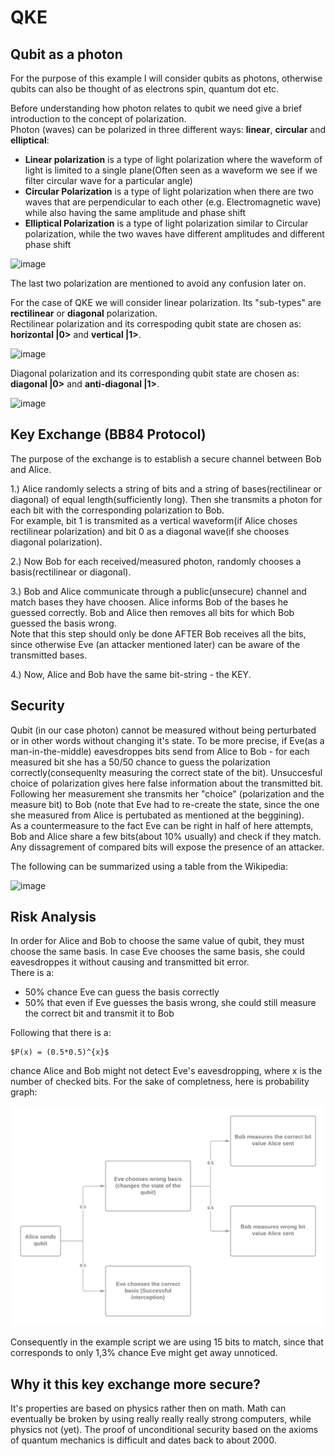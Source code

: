 # QKE

## Qubit as a photon

For the purpose of this example I will consider qubits as photons, otherwise qubits can also be thought of as electrons spin, quantum dot etc.

Before understanding how photon relates to qubit we need give a brief introduction to the concept of polarization. <br>
Photon (waves) can be polarized in three different ways: **linear**, **circular** and **elliptical**:
- **Linear polarization** is a type of light polarization where the waveform of light is limited to a single plane(Often seen as a waveform we see if we filter circular wave for a particular angle)
- **Circular Polarization** is a type of light polarization when there are two waves that are perpendicular to each other (e.g. Electromagnetic wave) while also having the same amplitude and phase shift
- **Elliptical Polarization** is a type of light polarization similar to Circular polarization, while the two waves have different amplitudes and different phase shift

![image](https://user-images.githubusercontent.com/48418580/150874277-2da17f5b-dff9-4f57-ac92-e2166a087543.png)

The last two polarization are mentioned to avoid any confusion later on.

For the case of QKE we will consider linear polarization. Its "sub-types" are **rectilinear** or **diagonal** polarization. <br>
Rectilinear polarization and its correspoding qubit state are chosen as: **horizontal |0>** and **vertical |1>**.

![image](https://user-images.githubusercontent.com/48418580/150874172-e3a774e2-4603-414d-b174-8b8e2b8d0b20.png)

Diagonal polarization and its corresponding qubit state are chosen as: **diagonal |0>** and **anti-diagonal |1>**.

![image](https://user-images.githubusercontent.com/48418580/150874216-82690962-08b4-4752-afd7-db145b2aa27a.png)

## Key Exchange (BB84 Protocol)

The purpose of the exchange is to establish a secure channel between Bob and Alice.

1.) Alice randomly selects a string of bits and a string of bases(rectilinear or diagonal) of equal length(sufficiently long). Then she transmits a photon for each bit with the corresponding polarization to Bob. <br>
For example, bit 1 is transmited as a vertical waveform(if Alice choses rectilinear polarization) and bit 0 as a diagonal wave(if she chooses diagonal polarization).

2.) Now Bob for each received/measured photon, randomly chooses a basis(rectilinear or diagonal). 

3.) Bob and Alice communicate through a public(unsecure) channel and match bases they have choosen. Alice informs Bob of the bases he guessed correctly. Bob and Alice then removes all bits for which Bob guessed the basis wrong. <br>
Note that this step should only be done AFTER Bob receives all the bits, since otherwise Eve (an attacker mentioned later) can be aware of the transmitted bases.

4.) Now, Alice and Bob have the same bit-string - the KEY.

## Security

Qubit (in our case photon) cannot be measured without being perturbated or in other words without changing it's state. To be more precise, if Eve(as a man-in-the-middle) eavesdroppes bits send from Alice to Bob - for each measured bit she has a 50/50 chance to guess the polarization correctly(consequenlty measuring the correct state of the bit). Unsuccesful choice of polarization gives here false information about the transmitted bit. <br>
Following her measurement she transmits her "choice" (polarization and the measure bit) to Bob (note that Eve had to re-create the state, since the one she measured from Alice is pertubated as mentioned at the beggining). <br>
As a countermeasure to the fact Eve can be right in half of here attempts, Bob and Alice share a few bits(about 10% usually) and check if they match. Any dissagrement of compared bits will expose the presence of an attacker. 

The following can be summarized using a table from the Wikipedia:

![image](https://user-images.githubusercontent.com/48418580/150877127-b837d597-c98e-44b9-9929-b3e54ba5c913.png)

## Risk Analysis

In order for Alice and Bob to choose the same value of qubit, they must choose the same basis. 
In case Eve chooses the same basis, she could eavesdroppes it without causing and transmitted bit error. <br>
There is a:
- 50% chance Eve can guess the basis correctly
- 50% that even if Eve guesses the basis wrong, she could still measure the correct bit and transmit it to Bob

Following that there is a:

	$P(x) = (0.5*0.5)^{x}$

chance Alice and Bob might not detect Eve's eavesdropping, where x is the number of checked bits.
For the sake of completness, here is probability graph:

![img](img/risk_graph.png)

Consequently in the example script we are using 15 bits to match, since that corresponds to only 1,3% chance Eve might get away unnoticed. 

## Why it this key exchange more secure?

It's properties are based on physics rather then on math. Math can eventually be broken by using really really really strong computers, while physics not (yet).
The proof of unconditional security based on the axioms of quantum mechanics is difficult and dates back to about 2000.
